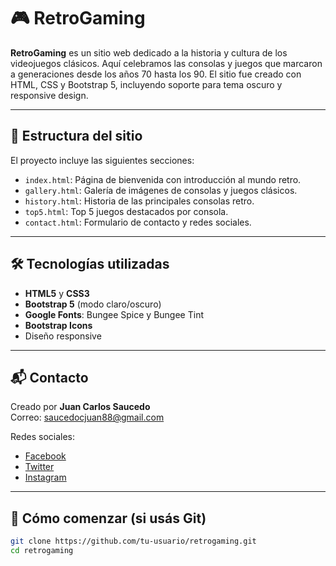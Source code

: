 # 🎮 RetroGaming

**RetroGaming** es un sitio web dedicado a la historia y cultura de los videojuegos clásicos. Aquí celebramos las consolas y juegos que marcaron a generaciones desde los años 70 hasta los 90. El sitio fue creado con HTML, CSS y Bootstrap 5, incluyendo soporte para tema oscuro y responsive design.

---

## 📁 Estructura del sitio

El proyecto incluye las siguientes secciones:

- `index.html`: Página de bienvenida con introducción al mundo retro.
- `gallery.html`: Galería de imágenes de consolas y juegos clásicos.
- `history.html`: Historia de las principales consolas retro.
- `top5.html`: Top 5 juegos destacados por consola.
- `contact.html`: Formulario de contacto y redes sociales.

---

## 🛠️ Tecnologías utilizadas

- **HTML5** y **CSS3**
- **Bootstrap 5** (modo claro/oscuro)
- **Google Fonts**: Bungee Spice y Bungee Tint
- **Bootstrap Icons**
- Diseño responsive

---

## 📬 Contacto

Creado por **Juan Carlos Saucedo**  
Correo: saucedocjuan88@gmail.com

Redes sociales:
- [Facebook](https://facebook.com)
- [Twitter](https://twitter.com)
- [Instagram](https://instagram.com)

---

## 🚀 Cómo comenzar (si usás Git)

```bash
git clone https://github.com/tu-usuario/retrogaming.git
cd retrogaming
